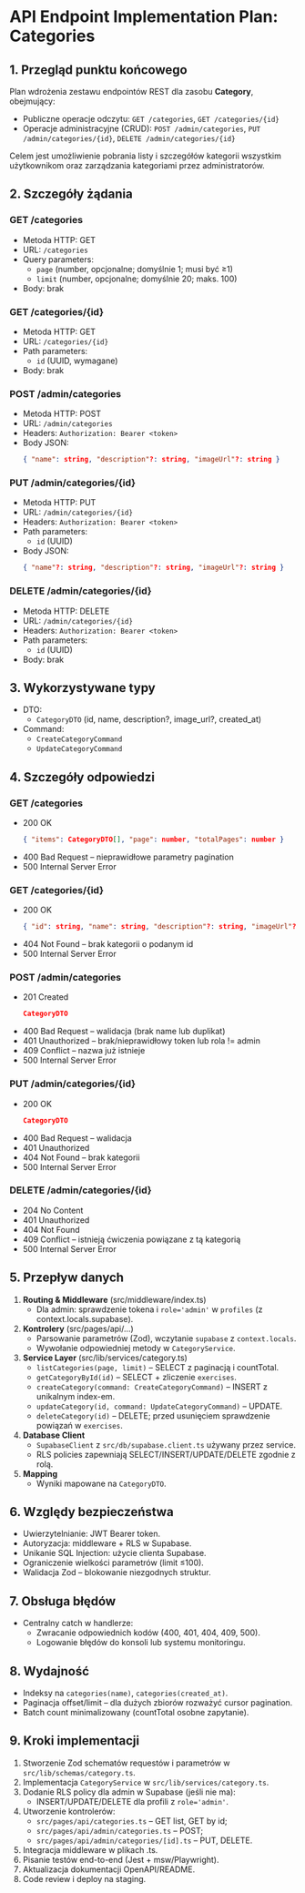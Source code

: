 # API Endpoint Implementation Plan: Categories

## 1. Przegląd punktu końcowego
Plan wdrożenia zestawu endpointów REST dla zasobu **Category**, obejmujący:
- Publiczne operacje odczytu: `GET /categories`, `GET /categories/{id}`
- Operacje administracyjne (CRUD): `POST /admin/categories`, `PUT /admin/categories/{id}`, `DELETE /admin/categories/{id}`

Celem jest umożliwienie pobrania listy i szczegółów kategorii wszystkim użytkownikom oraz zarządzania kategoriami przez administratorów.

## 2. Szczegóły żądania

### GET /categories
- Metoda HTTP: GET
- URL: `/categories`
- Query parameters:
  - `page` (number, opcjonalne; domyślnie 1; musi być ≥1)
  - `limit` (number, opcjonalne; domyślnie 20; maks. 100)
- Body: brak

### GET /categories/{id}
- Metoda HTTP: GET
- URL: `/categories/{id}`
- Path parameters:
  - `id` (UUID, wymagane)
- Body: brak

### POST /admin/categories
- Metoda HTTP: POST
- URL: `/admin/categories`
- Headers: `Authorization: Bearer <token>`
- Body JSON:
  ```json
  { "name": string, "description"?: string, "imageUrl"?: string }
  ```

### PUT /admin/categories/{id}
- Metoda HTTP: PUT
- URL: `/admin/categories/{id}`
- Headers: `Authorization: Bearer <token>`
- Path parameters:
  - `id` (UUID)
- Body JSON:
  ```json
  { "name"?: string, "description"?: string, "imageUrl"?: string }
  ```

### DELETE /admin/categories/{id}
- Metoda HTTP: DELETE
- URL: `/admin/categories/{id}`
- Headers: `Authorization: Bearer <token>`
- Path parameters:
  - `id` (UUID)
- Body: brak

## 3. Wykorzystywane typy
- DTO:
  - `CategoryDTO` (id, name, description?, image_url?, created_at)
- Command:
  - `CreateCategoryCommand`
  - `UpdateCategoryCommand`

## 4. Szczegóły odpowiedzi

### GET /categories
- 200 OK
  ```json
  { "items": CategoryDTO[], "page": number, "totalPages": number }
  ```
- 400 Bad Request – nieprawidłowe parametry pagination
- 500 Internal Server Error

### GET /categories/{id}
- 200 OK
  ```json
  { "id": string, "name": string, "description"?: string, "imageUrl"?: string, "exercisesCount": number }
  ```
- 404 Not Found – brak kategorii o podanym id
- 500 Internal Server Error

### POST /admin/categories
- 201 Created
  ```json
  CategoryDTO
  ```
- 400 Bad Request – walidacja (brak name lub duplikat)
- 401 Unauthorized – brak/nieprawidłowy token lub rola != admin
- 409 Conflict – nazwa już istnieje
- 500 Internal Server Error

### PUT /admin/categories/{id}
- 200 OK
  ```json
  CategoryDTO
  ```
- 400 Bad Request – walidacja
- 401 Unauthorized
- 404 Not Found – brak kategorii
- 500 Internal Server Error

### DELETE /admin/categories/{id}
- 204 No Content
- 401 Unauthorized
- 404 Not Found
- 409 Conflict – istnieją ćwiczenia powiązane z tą kategorią
- 500 Internal Server Error

## 5. Przepływ danych
1. **Routing & Middleware** (src/middleware/index.ts)
   - Dla admin: sprawdzenie tokena i `role='admin'` w `profiles` (z context.locals.supabase).
2. **Kontrolery** (src/pages/api/...)
   - Parsowanie parametrów (Zod), wczytanie `supabase` z `context.locals`.
   - Wywołanie odpowiedniej metody w `CategoryService`.
3. **Service Layer** (src/lib/services/category.ts)
   - `listCategories(page, limit)` – SELECT z paginacją i countTotal.
   - `getCategoryById(id)` – SELECT + zliczenie `exercises`.
   - `createCategory(command: CreateCategoryCommand)` – INSERT z unikalnym index-em.
   - `updateCategory(id, command: UpdateCategoryCommand)` – UPDATE.
   - `deleteCategory(id)` – DELETE; przed usunięciem sprawdzenie powiązań w `exercises`.
4. **Database Client**
   - `SupabaseClient` z `src/db/supabase.client.ts` używany przez service.
   - RLS policies zapewniają SELECT/INSERT/UPDATE/DELETE zgodnie z rolą.
5. **Mapping**
   - Wyniki mapowane na `CategoryDTO`.

## 6. Względy bezpieczeństwa
- Uwierzytelnianie: JWT Bearer token.
- Autoryzacja: middleware + RLS w Supabase.
- Unikanie SQL Injection: użycie clienta Supabase.
- Ograniczenie wielkości parametrów (limit ≤100).
- Walidacja Zod – blokowanie niezgodnych struktur.

## 7. Obsługa błędów
- Centralny catch w handlerze:
  - Zwracanie odpowiednich kodów (400, 401, 404, 409, 500).
  - Logowanie błędów do konsoli lub systemu monitoringu.

## 8. Wydajność
- Indeksy na `categories(name)`, `categories(created_at)`.
- Paginacja offset/limit – dla dużych zbiorów rozważyć cursor pagination.
- Batch count minimalizowany (countTotal osobne zapytanie).

## 9. Kroki implementacji
1. Stworzenie Zod schematów requestów i parametrów w `src/lib/schemas/category.ts`.
2. Implementacja `CategoryService` w `src/lib/services/category.ts`.
3. Dodanie RLS policy dla admin w Supabase (jeśli nie ma):
   - INSERT/UPDATE/DELETE dla profili z `role='admin'`.
4. Utworzenie kontrolerów:
   - `src/pages/api/categories.ts` – GET list, GET by id;
   - `src/pages/api/admin/categories.ts` – POST;
   - `src/pages/api/admin/categories/[id].ts` – PUT, DELETE.
5. Integracja middleware w plikach .ts.
6. Pisanie testów end-to-end (Jest + msw/Playwright).
7. Aktualizacja dokumentacji OpenAPI/README.
8. Code review i deploy na staging.
